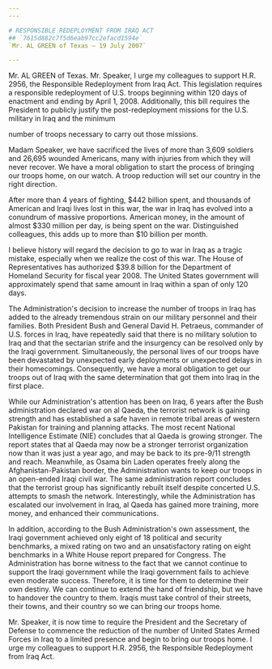 ```yaml
---
---

# RESPONSIBLE REDEPLOYMENT FROM IRAQ ACT
## `7615d882c7f5d6eab97cc2efacd1594e`
`Mr. AL GREEN of Texas — 19 July 2007`

---
```



Mr. AL GREEN of Texas. Mr. Speaker, I urge my colleagues to support 
H.R. 2956, the Responsible Redeployment from Iraq Act. This legislation 
requires a responsible redeployment of U.S. troops beginning within 120 
days of enactment and ending by April 1, 2008. Additionally, this bill 
requires the President to publicly justify the post-redeployment 
missions for the U.S. military in Iraq and the minimum


number of troops necessary to carry out those missions.

Madam Speaker, we have sacrificed the lives of more than 3,609 
soldiers and 26,695 wounded Americans, many with injuries from which 
they will never recover. We have a moral obligation to start the 
process of bringing our troops home, on our watch. A troop reduction 
will set our country in the right direction.

After more than 4 years of fighting, $442 billion spent, and 
thousands of American and Iraqi lives lost in this war, the war in Iraq 
has evolved into a conundrum of massive proportions. American money, in 
the amount of almost $330 million per day, is being spent on the war. 
Distinguished colleagues, this adds up to more than $10 billion per 
month.

I believe history will regard the decision to go to war in Iraq as a 
tragic mistake, especially when we realize the cost of this war. The 
House of Representatives has authorized $39.8 billion for the 
Department of Homeland Security for fiscal year 2008. The United States 
government will approximately spend that same amount in Iraq within a 
span of only 120 days.

The Administration's decision to increase the number of troops in 
Iraq has added to the already tremendous strain on our military 
personnel and their families. Both President Bush and General David H. 
Petraeus, commander of U.S. forces in Iraq, have repeatedly said that 
there is no military solution to Iraq and that the sectarian strife and 
the insurgency can be resolved only by the Iraqi government. 
Simultaneously, the personal lives of our troops have been devastated 
by unexpected early deployments or unexpected delays in their 
homecomings. Consequently, we have a moral obligation to get our troops 
out of Iraq with the same determination that got them into Iraq in the 
first place.

While our Administration's attention has been on Iraq, 6 years after 
the Bush administration declared war on al Qaeda, the terrorist network 
is gaining strength and has established a safe haven in remote tribal 
areas of western Pakistan for training and planning attacks. The most 
recent National Intelligence Estimate (NIE) concludes that al Qaeda is 
growing stronger. The report states that al Qaeda may now be a stronger 
terrorist organization now than it was just a year ago, and may be back 
to its pre-9/11 strength and reach. Meanwhile, as Osama bin Laden 
operates freely along the Afghanistan-Pakistan border, the 
Administration wants to keep our troops in an open-ended Iraqi civil 
war. The same administration report concludes that the terrorist group 
has significantly rebuilt itself despite concerted U.S. attempts to 
smash the network. Interestingly, while the Administration has 
escalated our involvement in Iraq, al Qaeda has gained more training, 
more money, and enhanced their communications.

In addition, according to the Bush Administration's own assessment, 
the Iraqi government achieved only eight of 18 political and security 
benchmarks, a mixed rating on two and an unsatisfactory rating on eight 
benchmarks in a White House report prepared for Congress. The 
Administration has borne witness to the fact that we cannot continue to 
support the Iraqi government while the Iraqi government fails to 
achieve even moderate success. Therefore, it is time for them to 
determine their own destiny. We can continue to extend the hand of 
friendship, but we have to handover the country to them. Iraqis must 
take control of their streets, their towns, and their country so we can 
bring our troops home.

Mr. Speaker, it is now time to require the President and the 
Secretary of Defense to commence the reduction of the number of United 
States Armed Forces in Iraq to a limited presence and begin to bring 
our troops home. I urge my colleagues to support H.R. 2956, the 
Responsible Redeployment from Iraq Act.
